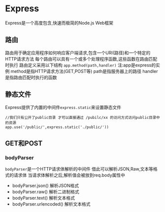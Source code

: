 # Express
Express是一个高度包含,快速而极简的Node.js Web框架
## 路由
路由用于确定应用程序如何响应客户端请求,包含一个URI(路径)和一个特定的HTTP请求方法
每个路由可以具有一个或多个处理程序函数,这些函数在路由匹配时执行
路由定义采用以下结构
```app.method(path,handler)```
注:app是express的实例 method是指HTTP请求方法(GET,POST等) path是指服务器上的路径 handler是指路由匹配时执行的函数
## 静态文件
Express提供了内置的中间件```express.static```来设置静态文件
```
//我们只有公开了public目录 才可以直接通过 /pubilc/xx 的访问方式访问public目录中的资源
app.use('/public/',express.static('./public/'))
```
## GET和POST
### bodyParser 
```bodyParser```是一个HTTP请求体解析的中间件 借此可以解析JSON,Raw,文本等格式的请求体
当请求体解析之后,解析值会被放到req.body属性中
- bodyParser.json() 解析JSON格式
- bodyParser.raw() 解析二进制格式
- bodyParser.text() 解析文本格式
- bodyParser.urlencoded() 解析文本格式
